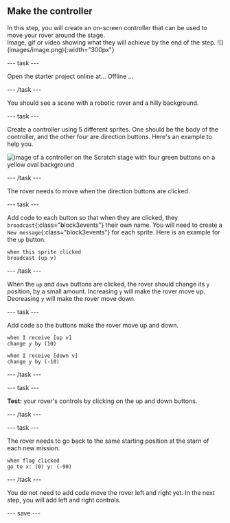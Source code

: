 ## Make the controller

<div style="display: flex; flex-wrap: wrap">
<div style="flex-basis: 200px; flex-grow: 1; margin-right: 15px;">
In this step, you will create an on-screen controller that can be used to move your rover around the stage.
</div>
<div>
Image, gif or video showing what they will achieve by the end of the step. ![](images/image.png){:width="300px"}
</div>
</div>

--- task ---

Open the starter project online at...
Offline ...

--- /task ---

You should see a scene with a robotic rover and a hilly background. 

--- task ---

Create a controller using 5 different sprites. One should be the body of the controller, and the other four are direction buttons. Here's an example to help you.

![image of a controller on the Scratch stage with four green buttons on a yellow oval background](images/controller.png)

--- /task ---

The rover needs to move when the direction buttons are clicked.

--- task ---

Add code to each button so that when they are clicked, they `broadcast`{:class="block3events"} their own name. You will need to create a `New message`{:class="block3events"} for each sprite. Here is an example for the `up` button.

```blocks3
when this sprite clicked
broadcast (up v)
```

--- /task ---

When the `up` and `down` buttons are clicked, the rover should change its `y` position, by a small amount. Increasing `y` will make the rover move up. Decreasing `y` will make the rover move down.

--- task ---

Add code so the buttons make the rover move up and down.

```blocks3
when I receive [up v]
change y by (10)

when I receive [down v]
change y by (-10)
```

--- /task ---

--- task ---

**Test:** your rover's controls by clicking on the up and down buttons.

--- /task ---

--- task ---

The rover needs to go back to the same starting position at the starn of each new mission.

```blocks3
when flag clicked
go to x: (0) y: (-90)
```
--- /task ---

You do not need to add code move the rover left and right yet. In the next step, you will add left and right controls.

--- save ---
